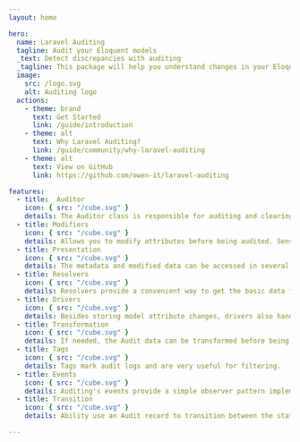 ```yaml
---
layout: home

hero:
  name: Laravel Auditing
  tagline: Audit your Eloquent models
  _text: Detect discrepancies with auditing
  _tagline: This package will help you understand changes in your Eloquent models, by providing information about possible discrepancies and anomalies that could indicate business concerns or suspect activities.
  image:
    src: /logo.svg
    alt: Auditing logo
  actions:
    - theme: brand
      text: Get Started
      link: /guide/introduction
    - theme: alt
      text: Why Laravel Auditing?
      link: /guide/community/why-laravel-auditing
    - theme: alt
      text: View on GitHub
      link: https://github.com/owen-it/laravel-auditing

features:
  - title:  Auditor
    icon: { src: "/cube.svg" }
    details: The Auditor class is responsible for auditing and clearing Audit records.
  - title: Modifiers
    icon: { src: "/cube.svg" }
    details: Allows you to modify attributes before being audited. Sensitive data can be omitted or modified using this feature.
  - title: Presentation
    icon: { src: "/cube.svg" }
    details: The metadata and modified data can be accessed in several ways.
  - title: Resolvers
    icon: { src: "/cube.svg" }
    details: Resolvers provide a convenient way to get the basic data for audit.
  - title: Drivers
    icon: { src: "/cube.svg" }
    details: Besides storing model attribute changes, drivers also handle pruning when an audit threshold is set.
  - title: Transformation
    icon: { src: "/cube.svg" }
    details: If needed, the Audit data can be transformed before being stored.
  - title: Tags
    icon: { src: "/cube.svg" }
    details: Tags mark audit logs and are very useful for filtering.
  - title: Events
    icon: { src: "/cube.svg" }
    details: Auditing's events provide a simple observer pattern implementation, allowing you to subscribe and listen to the audit events.
  - title: Transition
    icon: { src: "/cube.svg" }
    details: Ability use an Audit record to transition between the states of an Auditable model.

---
```

